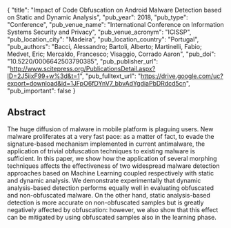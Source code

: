 {
  "title": "Impact of Code Obfuscation on Android Malware Detection based on Static and Dynamic Analysis",
  "pub_year": 2018,
  "pub_type": "Conference",
  "pub_venue_name": "International Conference on Information Systems Security and Privacy",
  "pub_venue_acronym": "ICISSP",
  "pub_location_city": "Madeira",
  "pub_location_country": "Portugal",
  "pub_authors": "Bacci, Alessandro; Bartoli, Alberto; Martinelli, Fabio; Medvet, Eric; Mercaldo, Francesco; Visaggio, Corrado Aaron",
  "pub_doi": "10.5220/0006642503790385",
  "pub_publisher_url": "http://www.scitepress.org/PublicationsDetail.aspx?ID=2J5ijxF99+w%3d&t=1",
  "pub_fulltext_url": "https://drive.google.com/uc?export=download&id=1JFpO6fDYnV7_bbvAdYgdiaPbDRdcd5cn",
  "pub_important": false
}

## Abstract
The huge diffusion of malware in mobile platform is plaguing users. New malware proliferates at a very fast pace: as a matter of fact, to evade the signature-based mechanism implemented in current antimalware, the application of trivial obfuscation techniques to existing malware is sufficient. In this paper, we show how the application of several morphing techniques affects the effectiveness of two widespread malware detection approaches based on Machine Learning coupled respectively with static and dynamic analysis. We demonstrate experimentally that dynamic analysis-based detection performs equally well in evaluating obfuscated and non-obfuscated malware. On the other hand, static analysis-based detection is more accurate on non-obfuscated samples but is greatly negatively affected by obfuscation: however, we also show that this effect can be mitigated by using obfuscated samples also in the learning phase.
